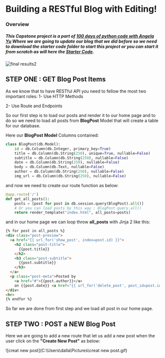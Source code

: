 # Building a RESTful Blog with Editing!
### Overview
##### This Capstone project is a part of [100 days of python code with Angela Yu](https://www.udemy.com/course/100-days-of-code) Where we are going to update our blog that we did before so we need to download the starter code folder to start this project or you can start it from scratch as will here the [Starter Code](https://att-c.udemycdn.com/2021-11-09_16-49-47-da8341ecf42d031e24b28e1e95c0e635/original.zip?response-content-disposition=attachment%3B+filename%3DStarting%2BFiles%2B-%2BRESTful-blog-start.zip&Expires=1650590444&Signature=U~BHMCN9VfauqoVIxeUKfnfo7zywwykNRfKhL9XsTmYr8ToOjLZ7VxIVktYwMHvvLZxUjjhFH4YQFGzq1TcHBLTvJKCxsycL3Xa4DzT2n8pzzVdLhvz4GbblWOCW0TbYOq-~z1ZBpz8N9mzrnacR5JW-a-pM2WFSjwE2F2HZJy7DVk719Gl~tsILIcvsZ53FkqwiBEs0IPTSF1UBEZbjsbh05WAo-h0n7lJMbax8vyTp0zWXnI07JflY2b15beY2tnCIVus47F9rn4cgkQzDBl8eLSgQXp4WXxqW1l3lu-bTTtw545cvsfvn0WpsmGkPfiZiz8CjDEK-KHsen9iPyA__&Key-Pair-Id=APKAITJV77WS5ZT7262A).

![final results2](https://user-images.githubusercontent.com/57592040/164546312-94a7ce71-77e6-4ce1-81cf-828f3d69e4c9.gif)

## STEP ONE : GET Blog Post Items
As we know that to have RESTful API you need to fellow the most two important roles:
1- Use HTTP Methods

2- Use Route and Endpoints

So our first step is to load our posts and render it to our home page and to do so we need to load all posts from **BlogPost** Model that will create a table for our database.

Here our **BlogPost Model** Columns contained:

```python
class BlogPost(db.Model):
    id = db.Column(db.Integer, primary_key=True)
    title = db.Column(db.String(250), unique=True, nullable=False)
    subtitle = db.Column(db.String(250), nullable=False)
    date = db.Column(db.String(250), nullable=False)
    body = db.Column(db.Text, nullable=False)
    author = db.Column(db.String(250), nullable=False)
    img_url = db.Column(db.String(250), nullable=False)
```

and now we need to create our route function as below:

```python
@app.route('/')
def get_all_posts():
    posts = [post for post in db.session.query(BlogPost).all()]
    # Or you can load posts by this way : BlogPost.query.all()
    return render_template("index.html", all_posts=posts)
```

and in our home page we can loop throw **all_posts** with Jinja 2 like this:

```html
{% for post in all_posts %}
<div class="post-preview">
  <a href="{{ url_for('show_post', index=post.id) }}">
    <h2 class="post-title">
      {{post.title}}
    </h2>
    <h3 class="post-subtitle">
      {{post.subtitle}}
    </h3>
  </a>
  <p class="post-meta">Posted by
    <a href="#">{{post.author}}</a>
    on {{post.date}} <a href="{{ url_for('delete_post', post_id=post.id) }}">✘</a></p>
</div>
<hr>
{% endfor %}
```

So far we are done from first step and we load all post in our home page.

## STEP TWO : POST a NEW Blog Post

Here we are going to add a new route that let us add a new post when the user click on the **"Create New Post"**  as below:

![creat new post](C:\Users\dalla\Pictures\creat new post.gif)
